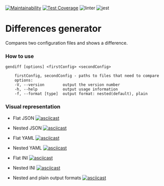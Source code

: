 [![Maintainability](https://api.codeclimate.com/v1/badges/2a1bc0ce49db5472000d/maintainability)](https://codeclimate.com/github/u-master/frontend-project-lvl2/maintainability)
[![Test Coverage](https://api.codeclimate.com/v1/badges/2a1bc0ce49db5472000d/test_coverage)](https://codeclimate.com/github/u-master/frontend-project-lvl2/test_coverage)
![linter](https://github.com/u-master/frontend-project-lvl2/workflows/linter/badge.svg)
![jest](https://github.com/u-master/frontend-project-lvl2/workflows/jest/badge.svg)


# Differences generator

Compares two configuration files and shows a difference.

### How to use

    gendiff [options] <firstConfig> <secondConfig>
    
        firstConfig, secondConfig - paths to files that need to compare
        options:
        -V, --version        output the version number
        -h, --help           output usage information
        -f, --format [type]  output format: nested(default), plain
        
### Visual representation
 - Flat JSON
 [![asciicast](https://asciinema.org/a/311948.svg)](https://asciinema.org/a/311948)

 - Nested JSON
 [![asciicast](https://asciinema.org/a/313640.svg)](https://asciinema.org/a/313640)

 - Flat YAML
 [![asciicast](https://asciinema.org/a/312616.svg)](https://asciinema.org/a/312616)
 
 - Nested YAML
 [![asciicast](https://asciinema.org/a/313616.svg)](https://asciinema.org/a/313616)
 
 - Flat INI
 [![asciicast](https://asciinema.org/a/312618.svg)](https://asciinema.org/a/312618)
 
 - Nested INI
 [![asciicast](https://asciinema.org/a/313635.svg)](https://asciinema.org/a/313635)
 
 - Nested and plain output formats
 [![asciicast](https://asciinema.org/a/314173.svg)](https://asciinema.org/a/314173)
